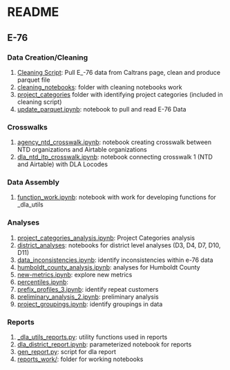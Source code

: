 # README

## E-76

### Data Creation/Cleaning

1. [Cleaning Script](./dla_utils/dla_utils/clean_data.py): Pull E_-76 data from Caltrans page, clean and produce parquet file 
1. [cleaning_notebooks](./e76_obligated_funds/cleaning_notebooks): folder with cleaning notebooks work 
1. [project_categories](./e76_obligated_funds/project_categories) folder with identifying project categories (included in cleaning script)
1. [update_parquet.ipynb](./e76_obligated_funds/data_exploration_analyses/update_parquet.ipynb): notebook to pull and read E-76 Data


### Crosswalks

1. [agency_ntd_crosswalk.ipynb](./crosswalks/agency_ntd_crosswalk.ipynb): notebook creating crosswalk between NTD organizations and Airtable organizations
1. [dla_ntd_itp_crosswalk.ipynb](.//crosswalks/dla_ntd_itp_crosswalk.ipynb): notebook connecting crosswalk 1 (NTD and Airtable) with DLA Locodes


### Data Assembly

1. [function_work.ipynb](./e76_obligated_funds/data_exploration_analyses/function_work.ipynb): notebook with work for developing functions for _dla_utils


### Analyses

1. [project_categories_analysis.ipynb](./e76_obligated_funds/project_categories/project_categories_analysis.ipynb): Project Categories analysis
1. [district_analyses](./e76_obligated_funds/district_analyses): notebooks for district level analyses (D3, D4, D7, D10, D11)
1. [data_inconsistencies.ipynb](./e76_obligated_funds/data_exploration_analyses/data_inconsistencies.ipynb): identify inconsistencies within e-76 data
1. [humboldt_county_analysis.ipynb](./e76_obligated_funds/data_exploration_analyses/humboldt_county_analysis.ipynb): analyses for Humboldt County
1. [new-metrics.ipynb](./e76_obligated_funds/data_exploration_analyses/new-metrics.ipynb): explore new metrics
1. [percentiles.ipynb](./e76_obligated_funds/data_exploration_analyses/percentiles.ipynb): 
1. [prefix_profiles_3.ipynb](./e76_obligated_funds/data_exploration_analyses/prefix_profiles_3.ipynb): identify repeat customers
1. [preliminary_analysis_2.ipynb](./e76_obligated_funds/data_exploration_analyses/preliminary_analysis_2.ipynb): preliminary analysis 
1. [project_groupings.ipynb](./e76_obligated_funds/data_exploration_analyses/project_groupings.ipynb): identify groupings in data



### Reports
1. [_dla_utils_reports.py](./e76_obligated_funds/reports/_dla_utils_reports.py): utility functions used in reports
1. [dla_district_report.ipynb](./e76_obligated_funds/reports/dla_district_report.ipynb): parameterized notebook for reports
1. [gen_report.py](./e76_obligated_funds/reports/gen_report.py): script for dla report
1. [reports_work/](./e76_obligated_funds/reports/reports_work): folder for working notebooks 



